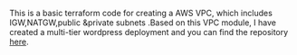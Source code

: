 This is a basic terraform code for creating a AWS VPC, which includes IGW,NATGW,public &private subnets .Based on this VPC module, I have created a multi-tier wordpress deployment and you can find the repository [here](https://github.com/antony-a-n/multi-tier-wordpress-deployment-with-terraform/).

